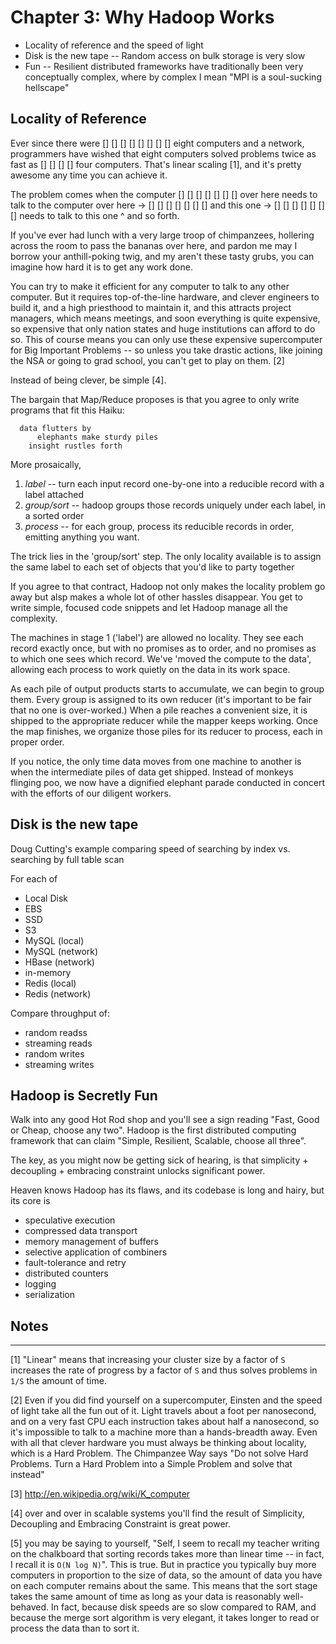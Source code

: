 # Chapter 3: Why Hadoop Works

* Locality of reference and the speed of light
* Disk is the new tape -- Random access on bulk storage is very slow
* Fun -- Resilient distributed frameworks have traditionally been very conceptually complex, where by complex I mean "MPI is a soul-sucking hellscape"

## Locality of Reference

Ever since there were        [] [] [] [] 
                             [] [] [] [] eight computers and a network, 
programmers have wished that eight computers solved problems 
            twice as fast as [] [] [] [] four computers. That's linear scaling [1], and it's pretty awesome any time you can achieve it.

The problem comes when the computer
                  [] [] [] [] [] [] [] over here needs to talk to the computer
     over here -> [] [] [] [] [] [] [] 
  and this one -> [] [] [] [] [] [] [] 
       needs to talk to this one ^ 
and so forth. 

If you've ever had lunch with a very large troop of chimpanzees, hollering across the room to pass the bananas over here, and pardon me may I borrow your anthill-poking twig, and my aren't these tasty grubs, you can imagine how hard it is to get any work done. 

You can try to make it efficient for any computer to talk to any other computer. But it requires top-of-the-line  hardware, and clever engineers to build it, and a high priesthood to maintain it, and this attracts project managers, which means meetings, and soon everything is quite expensive, so expensive that only nation states and huge institutions can afford to do so. This of course means you can only use these expensive supercomputer for Big Important Problems -- so unless you take drastic actions, like joining the NSA or going to grad school, you can't get to play on them. [2]

Instead of being clever, be simple [4]. 

The bargain that Map/Reduce proposes is that you agree to only write programs that fit this Haiku:

      data flutters by
          elephants make sturdy piles
        insight rustles forth

More prosaically, 

1. *label*      -- turn each input record one-by-one into a reducible record with a label attached
2. *group/sort* -- hadoop groups those records uniquely under each label, in a sorted order
3. *process*    -- for each group, process its reducible records in order, emitting anything you want.

The trick lies in the 'group/sort' step. The only locality available is to assign the same label to each set of objects that you'd like to party together


If you agree to that contract, Hadoop not only makes the locality problem go away but alsp makes a whole lot of other hassles disappear. You get to write simple, focused code snippets and let Hadoop manage all the complexity.

The machines in stage 1 ('label') are allowed no locality. They see each record exactly once, but with no promises as to order, and no promises as to which one sees which record. We've 'moved the compute to the data', allowing each process to work quietly on the data in its work space.

As each pile of output products starts to accumulate, we can begin to group them. Every group is assigned to its own reducer (it's important to be fair that no one is over-worked.) When a pile reaches a convenient size, it is shipped to the appropriate reducer while the mapper keeps working. Once the map finishes, we organize those piles for its reducer to process, each in proper order.

If you notice, the only time data moves from one machine to another is when the intermediate piles of data get shipped. Instead of monkeys flinging poo, we now have a dignified elephant parade conducted in concert with the efforts of our diligent workers.

    
## Disk is the new tape

Doug Cutting's example comparing speed of searching by index vs. searching by full table scan 

For each of 

* Local Disk
* EBS
* SSD
* S3
* MySQL (local)
* MySQL (network)
* HBase (network)
* in-memory
* Redis (local)
*  Redis (network)

Compare throughput of:

* random readss    
* streaming reads  
* random writes 
* streaming writes



## Hadoop is Secretly Fun

Walk into any good Hot Rod shop and you'll see a sign reading "Fast, Good or Cheap, choose any two". Hadoop is the first distributed computing framework that can claim "Simple, Resilient, Scalable, choose all three".

The key, as you might now be getting sick of hearing, is that simplicity + decoupling + embracing constraint 
unlocks significant power.

Heaven knows Hadoop has its flaws, and its codebase is long and hairy, but its core is 

* speculative execution
* compressed data transport
* memory management of buffers
* selective application of combiners
* fault-tolerance and retry
* distributed counters
* logging
* serialization


## Notes
__________________________________________________________________________

[1] "Linear" means that increasing your cluster size by a factor of `S` increases the rate of progress by a factor of `S` and thus solves problems in `1/S` the amount of time. 

[2] Even if you did find yourself on a supercomputer, Einsten and the speed of light take all the fun out of it. Light travels about a foot per nanosecond, and on a very fast CPU each instruction takes about half a nanosecond, so it's impossible to talk to a machine more than a hands-breadth away. Even with all that clever hardware you must always be thinking about locality, which is a Hard Problem. The Chimpanzee Way says "Do not solve Hard Problems. Turn a Hard Problem into a Simple Problem and solve that instead"

[3] http://en.wikipedia.org/wiki/K_computer

[4] over and over in scalable systems you'll find the result of Simplicity, Decoupling and Embracing Constraint is great power.

[5] you may be saying to yourself, "Self, I seem to recall my teacher writing on the chalkboard that sorting records takes more than linear time -- in fact, I recall it is `O(N log N)`". This is true. But in practice you typically buy more computers in proportion to the size of data, so the amount of data you have on each computer remains about the same. This means that the sort stage takes the same amount of time as long as your data is reasonably well-behaved. In fact, because disk speeds are so slow compared to RAM, and because the merge sort algorithm is very elegant, it takes longer to read or process the data than to sort it.
